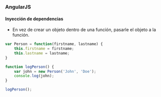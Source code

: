 ### AngularJS
#### Inyección de dependencias

- En vez de crear un objeto dentro de una función, pasarle el objeto a la función.

```javascript
var Person = function(firstname, lastname) {
    this.firstname = firstname;
    this.lastname = lastname;
}

function logPerson() {
    var john = new Person('John', 'Doe');
    console.log(john);
}

logPerson();

```
